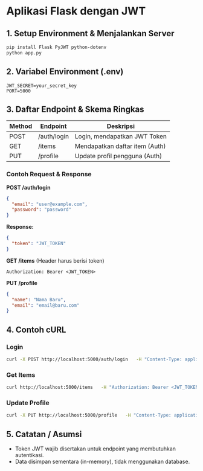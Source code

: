 # Aplikasi Flask dengan JWT

## 1. Setup Environment & Menjalankan Server
```bash
pip install Flask PyJWT python-dotenv
python app.py
```

## 2. Variabel Environment (.env)
```
JWT_SECRET=your_secret_key
PORT=5000
```

## 3. Daftar Endpoint & Skema Ringkas

| Method | Endpoint       | Deskripsi                    |
|--------|---------------|------------------------------|
| POST   | /auth/login   | Login, mendapatkan JWT Token |
| GET    | /items        | Mendapatkan daftar item (Auth) |
| PUT    | /profile      | Update profil pengguna (Auth) |

### Contoh Request & Response

**POST /auth/login**
```json
{
  "email": "user@example.com",
  "password": "password"
}
```
**Response:**
```json
{
  "token": "JWT_TOKEN"
}
```

**GET /items** (Header harus berisi token)
```
Authorization: Bearer <JWT_TOKEN>
```

**PUT /profile**
```json
{
  "name": "Nama Baru",
  "email": "email@baru.com"
}
```

## 4. Contoh cURL

### Login
```bash
curl -X POST http://localhost:5000/auth/login   -H "Content-Type: application/json"   -d '{"email":"user@example.com","password":"password"}'
```

### Get Items
```bash
curl http://localhost:5000/items   -H "Authorization: Bearer <JWT_TOKEN>"
```

### Update Profile
```bash
curl -X PUT http://localhost:5000/profile   -H "Content-Type: application/json"   -H "Authorization: Bearer <JWT_TOKEN>"   -d '{"name":"Nama Baru"}'
```

## 5. Catatan / Asumsi
- Token JWT wajib disertakan untuk endpoint yang membutuhkan autentikasi.
- Data disimpan sementara (in-memory), tidak menggunakan database.
